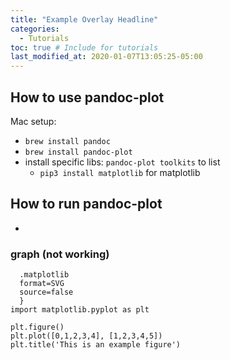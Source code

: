 ```yaml
---
title: "Example Overlay Headline"
categories: 
  - Tutorials
toc: true # Include for tutorials
last_modified_at: 2020-01-07T13:05:25-05:00
---
```

## How to use pandoc-plot
Mac setup:
* `brew install pandoc`
* `brew install pandoc-plot`
* install specific libs: `pandoc-plot toolkits` to list
  * `pip3 install matplotlib` for matplotlib 

## How to run pandoc-plot
* 


### graph (not working)
```{
  .matplotlib
  format=SVG
  source=false
  }
import matplotlib.pyplot as plt

plt.figure()
plt.plot([0,1,2,3,4], [1,2,3,4,5])
plt.title('This is an example figure')
```
